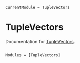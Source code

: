 ```@meta
CurrentModule = TupleVectors
```

# TupleVectors

Documentation for [TupleVectors](https://github.com/cscherrer/TupleVectors.jl).

```@index
```

```@autodocs
Modules = [TupleVectors]
```
